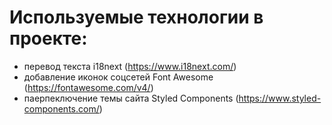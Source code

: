 # Используемые технологии в проекте:

- перевод текста i18next (https://www.i18next.com/)
- добавление иконок соцсетей Font Awesome (https://fontawesome.com/v4/)
- паерпеключение темы сайта Styled Components (https://www.styled-components.com/)
